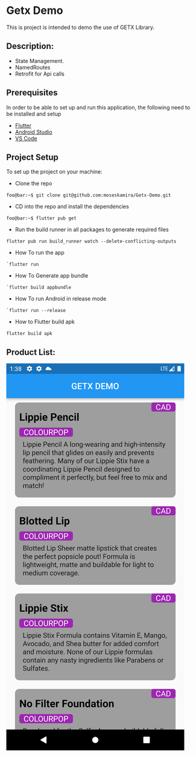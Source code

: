 # Getx Demo

This is project is intended to demo the use of GETX Library.

## Description:

- State Management.
- NamedRoutes
- Retrofit for Api calls

## Prerequisites

In order to be able to set up and run this application, the following need to be installed and setup

- [Flutter](https://docs.flutter.dev/get-started/install)
- [Android Studio](https://developer.android.com/studio)
- [VS Code](https://code.visualstudio.com/)

## Project Setup

To set up the project on your machine:

- Clone the repo

```console
foo@bar:~$ git clone git@github.com:moseskamira/Getx-Demo.git
```

- CD into the repo and install the dependencies

```console
foo@bar:~$ flutter pub get
```

- Run the build runner in all packages to generate required files

```console
flutter pub run build_runner watch --delete-conflicting-outputs
```

- How To run the app

```console
`flutter run
```

- How To Generate app bundle

```console
`flutter build appbundle
```

- How To run Android in release mode

```console
`flutter run --release
```

- How to Flutter build apk

```console
flutter build apk
```

## Product List:

![List developers](/assets/images/prodlist.png)
